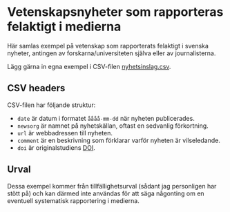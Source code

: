 # Vetenskapsnyheter som rapporteras felaktigt i medierna

Här samlas exempel på vetenskap som rapporterats felaktigt i svenska nyheter, antingen av forskarna/universiteten själva eller av journalisterna.

Lägg gärna in egna exempel i CSV-filen [nyhetsinslag.csv](nyhetsinslag.csv).

## CSV headers

CSV-filen har följande struktur:

- `date` är datum i formatet `åååå-mm-dd` när nyheten publicerades.
- `newsorg` är namnet på nyhetskällan, oftast en sedvanlig förkortning.
- `url` är webbadressen till nyheten.
- `comment` är en beskrivning som förklarar varför nyheten är vilseledande. 
- `doi` är originalstudiens [DOI](https://sv.wikipedia.org/wiki/Digital_object_identifier).

## Urval

Dessa exempel kommer från tillfällighetsurval (sådant jag personligen har stött på) och kan därmed inte användas för att säga någonting om en eventuell systematisk rapportering i medierna.
